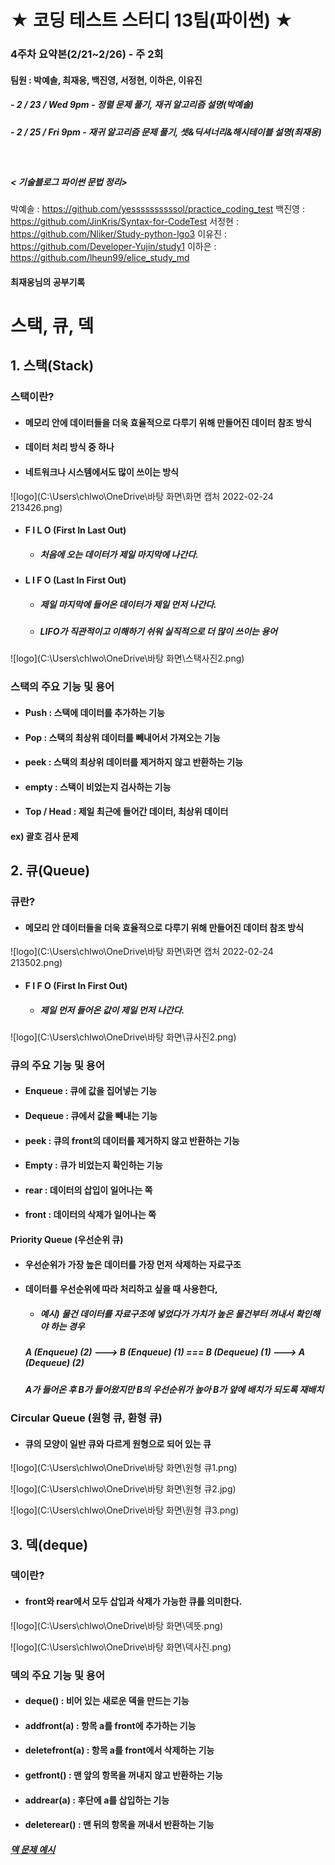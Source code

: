 # ★ 코딩 테스트 스터디 13팀(파이썬) ★
### 4주차 요약본(2/21~2/26) - 주 2회
#### 팀원 : 박예솔, 최재웅, 백진영, 서정현, 이하은, 이유진
##### - 2 / 23 / Wed 9pm - 정렬 문제 풀기, 재귀 알고리즘 설명(박예솔)
##### - 2 / 25 / Fri 9pm - 재귀 알고리즘 문제 풀기, 셋&딕셔너리&해시테이블 설명(최재웅) 
<br>

##### < 기술블로그 파이썬 문법 정리>
박예솔 : https://github.com/yessssssssssol/practice_coding_test 
백진영 : https://github.com/JinKris/Syntax-for-CodeTest
서정현 : https://github.com/Nliker/Study-python-lgo3
이유진 : https://github.com/Developer-Yujin/study1
이하은 : https://github.com/lheun99/elice_study_md

#### 최재웅님의 공부기록

# 스택, 큐, 덱

## 1. 스택(Stack)

### 스택이란?

* #### 메모리 안에 데이터들을 더욱 효율적으로 다루기 위해 만들어진 데이터 참조 방식
* #### 데이터 처리 방식 중 하나
* #### 네트워크나 시스템에서도 많이 쓰이는 방식

![logo](C:\Users\chlwo\OneDrive\바탕 화면\화면 캡처 2022-02-24 213426.png)

* #### F I L O (First In Last Out)

  *  ##### 처음에 오는 데이터가 제일 마지막에 나간다.
* #### L I F O (Last In First Out)

  *  ##### 제일 마지막에 들어온 데이터가 제일 먼저 나간다.
  * ##### LIFO가 직관적이고 이해하기 쉬워 실직적으로 더 많이 쓰이는 용어
  

![logo](C:\Users\chlwo\OneDrive\바탕 화면\스택사진2.png)



### 스택의 주요 기능 및 용어

* #### Push : 스택에 데이터를 추가하는 기능
* #### Pop : 스택의 최상위 데이터를 빼내어서 가져오는 기능
* #### peek : 스택의 최상위 데이터를 제거하지 않고 반환하는 기능
* #### empty : 스택이 비었는지 검사하는 기능
* #### Top  / Head : 제일 최근에 들어간 데이터, 최상위 데이터



#### ex) 괄호 검사 문제



## 2. 큐(Queue)

### 큐란?

* #### 메모리 안 데이터들을 더욱 효율적으로 다루기 위해 만들어진 데이터 참조 방식

![logo](C:\Users\chlwo\OneDrive\바탕 화면\화면 캡처 2022-02-24 213502.png)

* #### F I F O (First In First Out)

  * ##### 제일 먼저 들어온 값이 제일 먼저 나간다.



![logo](C:\Users\chlwo\OneDrive\바탕 화면\큐사진2.png)



### 큐의 주요 기능 및 용어

* #### Enqueue : 큐에 값을 집어넣는 기능
* #### Dequeue : 큐에서 값을 빼내는 기능
* #### peek :  큐의 front의 데이터를 제거하지 않고 반환하는 기능
* #### Empty : 큐가 비었는지 확인하는 기능

* #### rear  : 데이터의 삽입이 일어나는 쪽
* #### front : 데이터의 삭제가 일어나는 쪽



#### Priority Queue (우선순위 큐)

* #### 우선순위가 가장 높은 데이터를 가장 먼저 삭제하는 자료구조

* #### 데이터를 우선순위에 따라 처리하고 싶을 때 사용한다,

  * ##### 예시) 물건 데이터를 자료구조에 넣었다가 가치가 높은 물건부터 꺼내서 확인해야 하는 경우

  ##### A (Enqueue) (2) ---> B (Enqueue) (1)  === B (Dequeue) (1)   ---> A (Dequeue) (2)
  
  ##### A가 들어온 후 B가 들어왔지만 B의 우선순위가 높아 B가 앞에 배치가 되도록 재배치



### Circular Queue (원형 큐, 환형 큐)

* #### 큐의 모양이 일반 큐와 다르게 원형으로 되어 있는 큐

![logo](C:\Users\chlwo\OneDrive\바탕 화면\원형 큐1.png)

![logo](C:\Users\chlwo\OneDrive\바탕 화면\원형 큐2.jpg)

![logo](C:\Users\chlwo\OneDrive\바탕 화면\원형 큐3.png)



## 3. 덱(deque)

### 덱이란?

* #### front와 rear에서 모두 삽입과 삭제가 가능한 큐를 의미한다.

![logo](C:\Users\chlwo\OneDrive\바탕 화면\덱뜻.png)



![logo](C:\Users\chlwo\OneDrive\바탕 화면\덱사진.png)



### 덱의 주요 기능 및 용어

* #### deque() : 비어 있는 새로운 덱을 만드는 기능
* #### addfront(a) : 항목 a를 front에 추가하는 기능
* #### deletefront(a) : 항목 a를 front에서 삭제하는 기능
* #### getfront() : 맨 앞의 항목을 꺼내지 않고 반환하는 기능
* #### addrear(a) : 후단에 a를 삽입하는 기능
* #### deleterear() : 맨 뒤의 항목을 꺼내서 반환하는 기능



##### [덱 문제 예시](https://www.youtube.com/watch?v=U1obHDRKKHw&t=420s)
